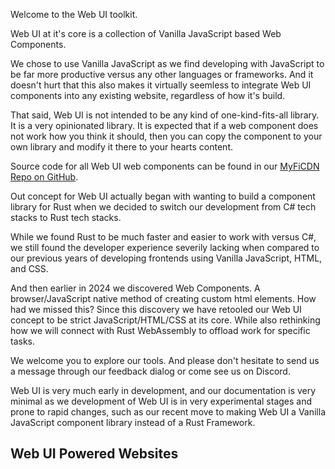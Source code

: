 <webui-data data-page-title="Web UI documentation and demo website" data-page-subtitle=""></webui-data>

<webui-sideimage src="https://cdn.myfi.ws/v/Vecteezy/cartoon-style-cloud-storage-data-processing-message.svg">

Welcome to the Web UI toolkit.

Web UI at it's core is a collection of Vanilla JavaScript based Web Components.

We chose to use Vanilla JavaScript as we find developing with JavaScript to be far more productive versus any other languages or frameworks. And it doesn't hurt that this also makes it virtually seemless to integrate Web UI components into any existing website, regardless of how it's build.

That said, Web UI is not intended to be any kind of one-kind-fits-all library. It is a very opinionated library. It is expected that if a web component does not work how you think it should, then you can copy the component to your own library and modify it there to your hearts content.

Source code for all Web UI web components can be found in our [MyFiCDN Repo on GitHub](https://github.com/StoicDreams/MyFiCDN/tree/main/cdn/webui).

</webui-sideimage>

<webui-sideimage reverse src="https://cdn.myfi.ws/v/Vecteezy/online-big-data-courses-illustration-exclusive-design.svg">

Out concept for Web UI actually began with wanting to build a component library for Rust when we decided to switch our development from C# tech stacks to Rust tech stacks.

While we found Rust to be much faster and easier to work with versus C#, we still found the developer experience severily lacking when compared to our previous years of developing frontends using Vanilla JavaScript, HTML, and CSS.

And then earlier in 2024 we discovered Web Components. A browser/JavaScript native method of creating custom html elements. How had we missed this? Since this discovery we have retooled our Web UI concept to be strict JavaScript/HTML/CSS at its core. While also rethinking how we will connect with Rust WebAssembly to offload work for specific tasks.

</webui-sideimage>

<webui-sideimage src="https://cdn.myfi.ws/v/Vecteezy/filling-completed-not-completed-marking-important-dates-and.svg">

We welcome you to explore our tools. And please don't hesitate to <a data-click="feedback">send us a message through our feedback dialog</a> or come see us on Discord.

Web UI is very much early in development, and our documentation is very minimal as we development of Web UI is in very experimental stages and prone to rapid changes, such as our recent move to making Web UI a Vanilla JavaScript component library instead of a Rust Framework.

</webui-sideimage>

<webui-cards card-width="500" src="/cards/welcome.json"></webui-cards>

## Web UI Powered Websites

<webui-cards card-width="500" elevation="n10" src="/cards/webui-powered-websites.json" theme="tertiary"></webui-cards>
